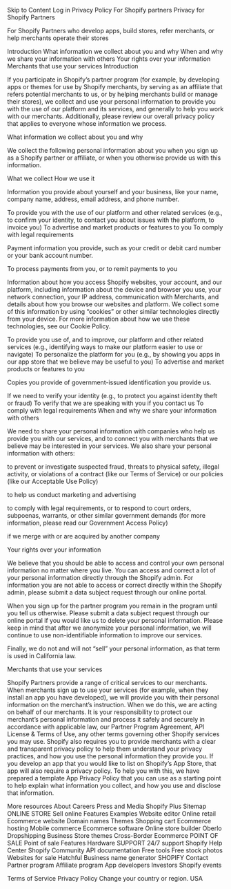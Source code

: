 Skip to Content
Log in
Privacy Policy
For Shopify partners
Privacy for Shopify Partners

For Shopify Partners who develop apps, build stores, refer merchants, or help merchants operate their stores

Introduction
What information we collect about you and why
When and why we share your information with others
Your rights over your information
Merchants that use your services
Introduction

If you participate in Shopify’s partner program (for example, by developing apps or themes for use by Shopify merchants, by serving as an affiliate that refers potential merchants to us, or by helping merchants build or manage their stores), we collect and use your personal information to provide you with the use of our platform and its services, and generally to help you work with our merchants. Additionally, please review our overall privacy policy that applies to everyone whose information we process.

What information we collect about you and why

We collect the following personal information about you when you sign up as a Shopify partner or affiliate, or when you otherwise provide us with this information.

What we collect	How we use it


Information you provide about yourself and your business, like your name, company name, address, email address, and phone number.

	
To provide you with the use of our platform and other related services (e.g., to confirm your identity, to contact you about issues with the platform, to invoice you)
To advertise and market products or features to you
To comply with legal requirements



Payment information you provide, such as your credit or debit card number or your bank account number.

	
To process payments from you, or to remit payments to you



Information about how you access Shopify websites, your account, and our platform, including information about the device and browser you use, your network connection, your IP address, communication with Merchants, and details about how you browse our websites and platform. We collect some of this information by using “cookies” or other similar technologies directly from your device. For more information about how we use these technologies, see our Cookie Policy.

	
To provide you use of, and to improve, our platform and other related services (e.g., identifying ways to make our platform easier to use or navigate)
To personalize the platform for you (e.g., by showing you apps in our app store that we believe may be useful to you)
To advertise and market products or features to you



Copies you provide of government-issued identification you provide us.

	
If we need to verify your identity (e.g., to protect you against identity theft or fraud)
To verify that we are speaking with you if you contact us
To comply with legal requirements
When and why we share your information with others

We need to share your personal information with companies who help us provide you with our services, and to connect you with merchants that we believe may be interested in your services. We also share your personal information with others:

to prevent or investigate suspected fraud, threats to physical safety, illegal activity, or violations of a contract (like our Terms of Service) or our policies (like our Acceptable Use Policy)

to help us conduct marketing and advertising

to comply with legal requirements, or to respond to court orders, subpoenas, warrants, or other similar government demands (for more information, please read our Government Access Policy)

if we merge with or are acquired by another company

Your rights over your information

We believe that you should be able to access and control your own personal information no matter where you live. You can access and correct a lot of your personal information directly through the Shopify admin. For information you are not able to access or correct directly within the Shopify admin, please submit a data subject request through our online portal.

When you sign up for the partner program you remain in the program until you tell us otherwise. Please submit a data subject request through our online portal if you would like us to delete your personal information. Please keep in mind that after we anonymize your personal information, we will continue to use non-identifiable information to improve our services.

Finally, we do not and will not “sell” your personal information, as that term is used in California law.

Merchants that use your services

Shopify Partners provide a range of critical services to our merchants. When merchants sign up to use your services (for example, when they install an app you have developed), we will provide you with their personal information on the merchant’s instruction. When we do this, we are acting on behalf of our merchants. It is your responsibility to protect our merchant’s personal information and process it safely and securely in accordance with applicable law, our Partner Program Agreement, API License & Terms of Use, any other terms governing other Shopify services you may use. Shopify also requires you to provide merchants with a clear and transparent privacy policy to help them understand your privacy practices, and how you use the personal information they provide you. If you develop an app that you would like to list on Shopify’s App Store, that app will also require a privacy policy. To help you with this, we have prepared a template App Privacy Policy that you can use as a starting point to help explain what information you collect, and how you use and disclose that information.

More resources
About Careers Press and Media Shopify Plus Sitemap
ONLINE STORE
Sell online
Features
Examples
Website editor
Online retail
Ecommerce website
Domain names
Themes
Shopping cart
Ecommerce hosting
Mobile commerce
Ecommerce software
Online store builder
Oberlo
Dropshipping Business
Store themes
Cross-Border Ecommerce
POINT OF SALE
Point of sale
Features
Hardware
SUPPORT
24/7 support
Shopify Help Center
Shopify Community
API documentation
Free tools
Free stock photos
Websites for sale
Hatchful
Business name generator
SHOPIFY
Contact
Partner program
Affiliate program
App developers
Investors
Shopify events
 
 
 
 
 
Terms of Service Privacy Policy 
Change your country or region.
USA